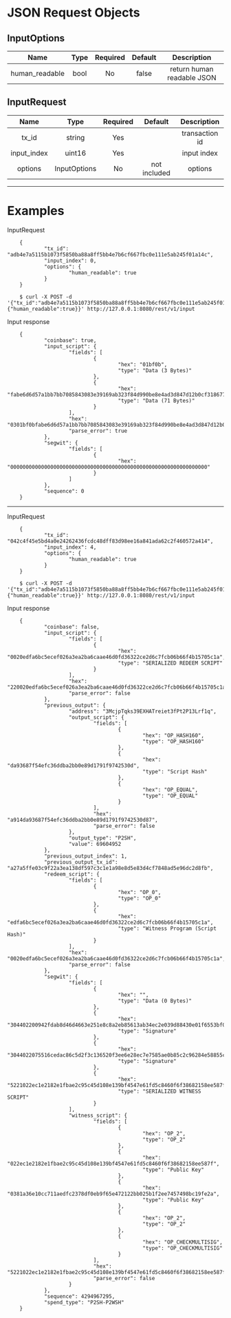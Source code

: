 # JSON Request Objects

## InputOptions

Name | Type | Required | Default | Description
:---:|:---:|:---:|:---:|:---:
human_readable | bool | No | false | return human readable JSON

## InputRequest

Name | Type | Required | Default | Description
:---:|:---:|:---:|:---:|:---:
tx_id | string | Yes | | transaction id
input_index | uint16 | Yes | | input index
options | InputOptions | No | not included | options

***

# Examples

InputRequest

        {
                "tx_id": "adb4e7a5115b1073f5850ba88a8ff5bb4e7b6cf667fbc0e111e5ab245f01a14c",
                "input_index": 0,
                "options": {
                        "human_readable": true
                }
        }

        $ curl -X POST -d '{"tx_id":"adb4e7a5115b1073f5850ba88a8ff5bb4e7b6cf667fbc0e111e5ab245f01a14c","input_index":0,"options":{"human_readable":true}}' http://127.0.0.1:8080/rest/v1/input

Input response

        {
                "coinbase": true,
                "input_script": {
                        "fields": [
                                {
                                        "hex": "01bf0b",
                                        "type": "Data (3 Bytes)"
                                },
                                {
                                        "hex": "fabe6d6d57a1bb7bb7085843083e39169ab323f84d990be8e4ad3d847d12b0cf3186778701000000000000000d650800a802a60000000000000000e7b57407042f736c7573682f",
                                        "type": "Data (71 Bytes)"
                                }
                        ],
                        "hex": "0301bf0bfabe6d6d57a1bb7bb7085843083e39169ab323f84d990be8e4ad3d847d12b0cf3186778701000000000000000d650800a802a60000000000000000e7b57407042f736c7573682f",
                        "parse_error": true
                },
                "segwit": {
                        "fields": [
                                {
                                        "hex": "0000000000000000000000000000000000000000000000000000000000000000"
                                }
                        ]
                },
                "sequence": 0
        }

***

InputRequest

        {
                "tx_id": "042c4f45e5bd4a0e24262436fcdc48dff83d98ee16a841ada62c2f460572a414",
                "input_index": 4,
                "options": {
                        "human_readable": true
                }
        }

        $ curl -X POST -d '{"tx_id":"adb4e7a5115b1073f5850ba88a8ff5bb4e7b6cf667fbc0e111e5ab245f01a14c","input_index":0,"options":{"human_readable":true}}' http://127.0.0.1:8080/rest/v1/input

Input response

        {
                "coinbase": false,
                "input_script": {
                        "fields": [
                                {
                                        "hex": "0020edfa6bc5ecef026a3ea2ba6caae46d0fd36322ce2d6c7fcb06b66f4b15705c1a",
                                        "type": "SERIALIZED REDEEM SCRIPT"
                                }
                        ],
                        "hex": "220020edfa6bc5ecef026a3ea2ba6caae46d0fd36322ce2d6c7fcb06b66f4b15705c1a",
                        "parse_error": false
                },
                "previous_output": {
                        "address": "3McjpTqks39EXHATreiet3fPt2P13Lrf1q",
                        "output_script": {
                                "fields": [
                                        {
                                                "hex": "OP_HASH160",
                                                "type": "OP_HASH160"
                                        },
                                        {
                                                "hex": "da93687f54efc36ddba2bb0e89d1791f9742530d",
                                                "type": "Script Hash"
                                        },
                                        {
                                                "hex": "OP_EQUAL",
                                                "type": "OP_EQUAL"
                                        }
                                ],
                                "hex": "a914da93687f54efc36ddba2bb0e89d1791f9742530d87",
                                "parse_error": false
                        },
                        "output_type": "P2SH",
                        "value": 69604952
                },
                "previous_output_index": 1,
                "previous_output_tx_id": "a27a5ffe03c9f22a3ea138df597c3c1e1a98e8d5e83d4cf7848ad5e96dc2d8fb",
                "redeem_script": {
                        "fields": [
                                {
                                        "hex": "OP_0",
                                        "type": "OP_0"
                                },
                                {
                                        "hex": "edfa6bc5ecef026a3ea2ba6caae46d0fd36322ce2d6c7fcb06b66f4b15705c1a",
                                        "type": "Witness Program (Script Hash)"
                                }
                        ],
                        "hex": "0020edfa6bc5ecef026a3ea2ba6caae46d0fd36322ce2d6c7fcb06b66f4b15705c1a",
                        "parse_error": false
                },
                "segwit": {
                        "fields": [
                                {
                                        "hex": "",
                                        "type": "Data (0 Bytes)"
                                },
                                {
                                        "hex": "304402200942fdab8d46d4663e251e8c8a2eb85613ab34ec2e039d88430e01f6553bf0290220656bee7fa241861e063c4c7927626921165e360bf17731220ebc54a9d4e36d2701",
                                        "type": "Signature"
                                },
                                {
                                        "hex": "3044022075516cedac86c5d2f3c136520f3ee6e28ec7e7585ae0b85c2c96284e58855c210220620e18b5f08bc4f1472f6e969bc389ce6a67c953107ace9256353707b03517a001",
                                        "type": "Signature"
                                },
                                {
                                        "hex": "5221022ec1e2182e1fbae2c95c45d108e139bf4547e61fd5c8460f6f38682158ee587f210381a36e10cc711aedfc2378df0eb9f65e472122bb025b1f2ee7457498bc19fe2a52ae",
                                        "type": "SERIALIZED WITNESS SCRIPT"
                                }
                        ],
                        "witness_script": {
                                "fields": [
                                        {
                                                "hex": "OP_2",
                                                "type": "OP_2"
                                        },
                                        {
                                                "hex": "022ec1e2182e1fbae2c95c45d108e139bf4547e61fd5c8460f6f38682158ee587f",
                                                "type": "Public Key"
                                        },
                                        {
                                                "hex": "0381a36e10cc711aedfc2378df0eb9f65e472122bb025b1f2ee7457498bc19fe2a",
                                                "type": "Public Key"
                                        },
                                        {
                                                "hex": "OP_2",
                                                "type": "OP_2"
                                        },
                                        {
                                                "hex": "OP_CHECKMULTISIG",
                                                "type": "OP_CHECKMULTISIG"
                                        }
                                ],
                                "hex": "5221022ec1e2182e1fbae2c95c45d108e139bf4547e61fd5c8460f6f38682158ee587f210381a36e10cc711aedfc2378df0eb9f65e472122bb025b1f2ee7457498bc19fe2a52ae",
                                "parse_error": false
                        }
                },
                "sequence": 4294967295,
                "spend_type": "P2SH-P2WSH"
        }

